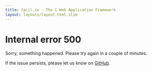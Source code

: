 ```yaml
---
title: facil.io - The C Web Application Framework
layout: layouts/layout.html.slim
---
```


# Internal error 500

Sorry, something happened. Please try again in a couple of minutes.

If the issue persists, please let us know on [GitHub](https://github.com/boazsegev/facil.io).
